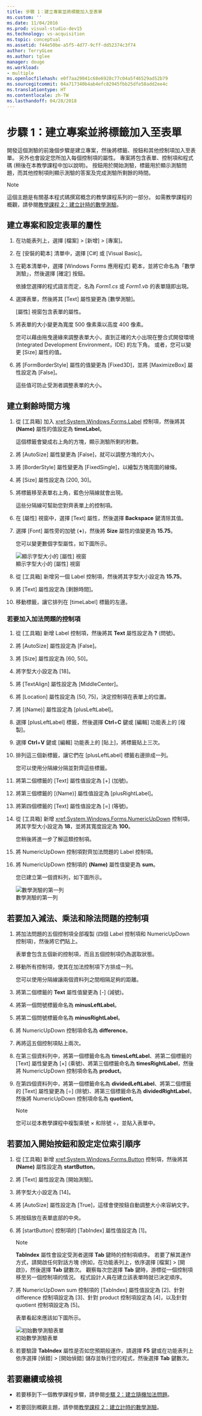 ```yaml
---
title: 步驟 1：建立專案並將標籤加入至表單
ms.custom: ''
ms.date: 11/04/2016
ms.prod: visual-studio-dev15
ms.technology: vs-acquisition
ms.topic: conceptual
ms.assetid: f44e50be-a5f5-4d77-9cff-dd52374c3f74
author: TerryGLee
ms.author: tglee
manager: douge
ms.workload:
- multiple
ms.openlocfilehash: e0f7aa29041c68e6928c77c04a5f46529ad52b79
ms.sourcegitcommit: 04a717340b4ab4efc82945fbb25dfe58add2ee4c
ms.translationtype: HT
ms.contentlocale: zh-TW
ms.lasthandoff: 04/28/2018
---
```

# <a name="step-1-create-a-project-and-add-labels-to-your-form"></a>步驟 1：建立專案並將標籤加入至表單
開發這個測驗的前幾個步驟是建立專案，然後將標籤、按鈕和其他控制項加入至表單。 另外也會設定您所加入每個控制項的屬性。 專案將包含表單、控制項和程式碼 (稍後在本教學課程中加以說明)。 按鈕用於開始測驗，標籤用於顯示測驗問題，而其他控制項則顯示測驗的答案及完成測驗所剩餘的時間。  

> [!NOTE]
>  這個主題是有關基本程式碼撰寫概念的教學課程系列的一部分。 如需教學課程的概觀，請參閱[教學課程 2：建立計時的數學測驗](../ide/tutorial-2-create-a-timed-math-quiz.md)。  
  
## <a name="to-create-a-project-and-set-properties-for-a-form"></a>建立專案和設定表單的屬性  
  
1.  在功能表列上，選擇 [檔案] > [新增] > [專案]。  
  
2.  在 [安裝的範本] 清單中，選擇 [C#] 或 [Visual Basic]。  

3.  在範本清單中，選擇 [Windows Forms 應用程式] 範本，並將它命名為「數學測驗」，然後選擇 [確定] 按鈕。  
  
     依據您選擇的程式語言而定，名為 *Form1.cs* 或 *Form1.vb* 的表單隨即出現。  
  
4.  選擇表單，然後將其 [Text] 屬性變更為 [數學測驗]。  

     [屬性] 視窗包含表單的屬性。  

5.  將表單的大小變更為寬度 500 像素乘以高度 400 像素。  

     您可以藉由拖曳邊緣來調整表單大小，直到正確的大小出現在整合式開發環境 (Integrated Development Environment，IDE) 的左下角。 或者，您可以變更 [Size] 屬性的值。  

6.  將 [FormBorderStyle] 屬性的值變更為 [Fixed3D]，並將 [MaximizeBox] 屬性設定為 [False]。  

     這些值可防止受測者調整表單的大小。  
  
## <a name="to-create-the-time-remaining-box"></a>建立剩餘時間方塊  
  
1.  從 [工具箱] 加入 <xref:System.Windows.Forms.Label> 控制項，然後將其 **(Name)** 屬性的值設定為 **timeLabel**。  
  
     這個標籤會變成右上角的方塊，顯示測驗所剩的秒數。  

2.  將 [AutoSize] 屬性變更為 [False]，就可以調整方塊的大小。  

3.  將 [BorderStyle] 屬性變更為 [FixedSingle]，以繪製方塊周圍的線條。  

4.  將 [Size] 屬性設定為 [200, 30]。  

5.  將標籤移至表單右上角，藍色分隔線就會出現。  

     這些分隔線可幫助您對齊表單上的控制項。  
  
6.  在 [屬性] 視窗中，選擇 [Text] 屬性，然後選擇 **Backspace** 鍵清除其值。  
  
7.  選擇 [Font] 屬性旁的加號 (**+**)，然後將 **Size** 屬性的值變更為 **15.75**。  
  
     您可以變更數個字型屬性，如下圖所示。  

     ![顯示字型大小的 [屬性] 視窗](../ide/media/express_setfontsize.png "Express_setFontSize")  
顯示字型大小的 [屬性] 視窗  
  
8.  從 [工具箱] 新增另一個 Label 控制項，然後將其字型大小設定為 **15.75**。  
  
9. 將 [Text] 屬性設定為 [剩餘時間]。  

10. 移動標籤，讓它排列在 [timeLabel] 標籤的左邊。  

### <a name="to-add-controls-for-the-addition-problems"></a>若要加入加法問題的控制項  
  
1.  從 [工具箱] 新增 Label 控制項，然後將其 **Text** 屬性設定為 **?** (問號)。  
  
2.  將 [AutoSize] 屬性設定為 [False]。  

3.  將 [Size] 屬性設定為 [60, 50]。  

4.  將字型大小設定為 [18]。  

5.  將 [TextAlign] 屬性設定為 [MiddleCenter]。  

6.  將 [Location] 屬性設定為 [50, 75]，決定控制項在表單上的位置。  

7.  將 [(Name)] 屬性設定為 [plusLeftLabel]。  
  
8.  選擇 [plusLeftLabel] 標籤，然後選擇 **Ctrl**+**C** 鍵或 [編輯] 功能表上的 [複製]。  
  
9. 選擇 **Ctrl**+**V** 鍵或 [編輯] 功能表上的 [貼上]，將標籤貼上三次。  
  
10. 排列這三個新標籤，讓它們在 [plusLeftLabel] 標籤右邊排成一列。  

     您可以使用分隔線分隔並對齊這些標籤。  

11. 將第二個標籤的 [Text] 屬性值設定為 [+] (加號)。  

12. 將第三個標籤的 [(Name)] 屬性值設定為 [plusRightLabel]。  

13. 將第四個標籤的 [Text] 屬性值設定為 [=] (等號)。  
  
14. 從 [工具箱] 新增 <xref:System.Windows.Forms.NumericUpDown> 控制項，將其字型大小設定為 **18**，並將其寬度設定為 **100**。  
  
     您稍後將進一步了解這類控制項。  
  
15. 將 NumericUpDown 控制項對齊加法問題的 Label 控制項。  
  
16. 將 NumericUpDown 控制項的 **(Name)** 屬性值變更為 **sum**。  
  
     您已建立第一個資料列，如下圖所示。  

     ![數學測驗的第一列](../ide/media/express_firstrow.png "Express_firstRow")  
數學測驗的第一列  

## <a name="to-add-controls-for-the-subtraction-multiplication-and-division-problems"></a>若要加入減法、乘法和除法問題的控制項  
  
1.  將加法問題的五個控制項全部複製 (四個 Label 控制項和 NumericUpDown 控制項)，然後將它們貼上。  
  
     表單會包含五個新的控制項，而且五個控制項仍為選取狀態。  

2.  移動所有控制項，使其在加法控制項下方排成一列。  

     您可以使用分隔線讓兩個資料列之間相隔足夠的距離。  

3.  將第二個標籤的 **Text** 屬性值變更為 [-] (減號)。  

4.  將第一個問號標籤命名為 **minusLeftLabel**。  

5.  將第二個問號標籤命名為 **minusRightLabel**。  
  
6.  將 NumericUpDown 控制項命名為 **difference**。  
  
7.  再將這五個控制項貼上兩次。  

8.  在第三個資料列中，將第一個標籤命名為 **timesLeftLabel**、將第二個標籤的 [Text] 屬性變更為 [×] (乘號)、將第三個標籤命名為 **timesRightLabel**，然後將 NumericUpDown 控制項命名為 **product**。  

9. 在第四個資料列中，將第一個標籤命名為 **dividedLeftLabel**、將第二個標籤的 [Text] 屬性變更為 [÷] (除號)、將第三個標籤命名為 **dividedRightLabel**，然後將 NumericUpDown 控制項命名為 **quotient**。  

    > [!NOTE]
    >  您可以從本教學課程中複製乘號 × 和除號 ÷，並貼入表單中。  

## <a name="to-add-a-start-button-and-set-the-tab-index-order"></a>若要加入開始按鈕和設定定位索引順序  
  
1.  從 [工具箱] 新增 <xref:System.Windows.Forms.Button> 控制項，然後將其 **(Name)** 屬性設定為 **startButton**。  
  
2.  將 [Text] 屬性設定為 [開始測驗]。  

3.  將字型大小設定為 [14]。  

4.  將 [AutoSize] 屬性設定為 [True]，這樣會使按鈕自動調整大小來容納文字。  

5.  將按鈕放在表單底部的中央。  

6.  將 [startButton] 控制項的 [TabIndex] 屬性值設定為 [1]。  

    > [!NOTE]
    >  **TabIndex** 屬性會設定受測者選擇 **Tab** 鍵時的控制項順序。 若要了解其運作方式，請開啟任何對話方塊 (例如，在功能表列上，依序選擇 [檔案] > [開啟])，然後選擇 **Tab** 鍵數次。 觀察每次您選擇 **Tab** 鍵時，游標從一個控制項移至另一個控制項的情況。 程式設計人員在建立該表單時就已決定順序。  
  
7.  將 NumericUpDown sum 控制項的 [TabIndex] 屬性值設定為 [2]、針對 difference 控制項設定為 [3]、針對 product 控制項設定為 [4]，以及針對 quotient 控制項設定為 [5]。  

     表單看起來應該如下圖所示。  

     ![初始數學測驗表單](../ide/media/express_formlaidout.png "Express_FormLaidOut")  
初始數學測驗表單  
  
8.  若要驗證 **TabIndex** 屬性是否如您預期般運作，請選擇 **F5** 鍵或在功能表列上依序選擇 [偵錯] > [開始偵錯] 儲存並執行您的程式，然後選擇 **Tab** 鍵數次。  
  
## <a name="to-continue-or-review"></a>若要繼續或檢視  
  
-   若要移到下一個教學課程步驟，請參閱[步驟 2：建立隨機加法問題](../ide/step-2-create-a-random-addition-problem.md)。  
  
-   若要回到概觀主題，請參閱[教學課程 2：建立計時的數學測驗](../ide/tutorial-2-create-a-timed-math-quiz.md)。
